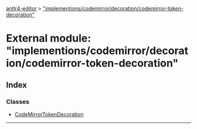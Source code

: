 [antlr4-editor](../README.md) > ["implementions/codemirror/decoration/codemirror-token-decoration"](../modules/_implementions_codemirror_decoration_codemirror_token_decoration_.md)

# External module: "implementions/codemirror/decoration/codemirror-token-decoration"

## Index

### Classes

* [CodeMirrorTokenDecoration](../classes/_implementions_codemirror_decoration_codemirror_token_decoration_.codemirrortokendecoration.md)

---


